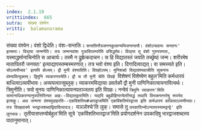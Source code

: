 ```yaml
---
index:  2.1.19
vrittiindex:  665
sutra:  संख्या वंश्येन
vritti:  balamanorama 
---
```


संख्या वंश्येन। वंशो द्विधेति। वंशः-सन्ततिः। `सन्ततिर्गोत्रजननकुलान्यभिजनान्वयौ। वंशोऽन्ववायः सन्तानः' इत्यमरः। विद्यया जन्मनेति। तत्र जन्मनवांशः पुत्रादिपरम्परेति प्रसिद्धमेव। विद्यया तु वंशो गुरुपरम्परा, `यस्माद्धर्मानाचिनोति स आचार्यः। तस्मै न द्रुह्रेत्कदाचन। स हि विद्यातस्तं जयति तच्छ्रेष्ठं जन्म। शरीरमेष मातापितरौ जनयतः' इत्याद्यापस्तम्बस्मरणात्। तत्र भवो वंश्य इति। दिगादित्वाद्यत्। वा समस्यते इति। `सोऽव्ययीभाव' इत्यपि बोध्यम्। द्वौ मुनी वंश्याविति। विग्रहोऽयम्। मुनिशब्दो विद्यावंश्यवाचीति सूचनाय वंश्यावित्युक्तम्। द्विमुनि व्याकरणस्येति। द्वौ च तौ मुनी चेति विग्रहे `विशेषणं विशेष्येण बहुल'मिति कर्मधारयं बाधित्वाऽव्ययीभावः। अव्ययत्वात्सुब्लुक्। व्याकरमविद्यायाः प्रवर्तकौ द्वौ मुनी पाणिनिकात्यायनावित्यर्थः। त्रिमुनीति। त्रयो मुनयः पाणिनिकात्यायनपतञ्जलय इति विग्रहः। नन्वेवं `त्रिमुनि व्याकरण'मिति सामानाधिकरण्यानुपपत्तिरित्यत आह--विद्यातद्वतामिति। यद्यपि बहुव्रीहिणाप्येतत्सिद्धं तथापि विभक्त्यन्तरेषु रूपभेद इत्याहुः। अथ जन्मना वंश्यमुदाहरति--एकविशतिभ#आरद्वाजमिति एकविंशतिर्भरद्वाजा इति कर्मधारयं बाधित्वाऽव्ययीभावः। तत्र विग्रहवाक्ये भरद्वाजशब्दाद्विदादित्वादञ्। `यञञोश्चे'ति लुक्। समासे तु `उपकादिभ्योऽन्यतरस्यामद्वन्द्वे' इति लुगभावः। `तृतीयासप्तम्योर्बहुल'मिति सूत्रे `एकविंशतिभारद्वाज'मिति प्रयोगदर्शनेन उपकादिषु भारद्वाजशब्दस्य पाठानुमानात्।

